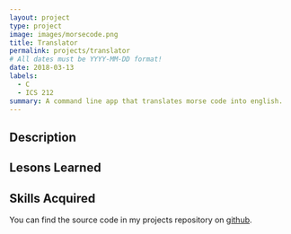 ```yaml
---
layout: project
type: project
image: images/morsecode.png
title: Translator
permalink: projects/translator
# All dates must be YYYY-MM-DD format!
date: 2018-03-13
labels:
  - C
  - ICS 212
summary: A command line app that translates morse code into english.
---
```

## Description
## Lesons Learned
## Skills Acquired

You can find the source code in my projects repository on [github](https://github.com/conradwolfe/icsprojects/blob/master/ics_212_15/WolfeConrad15.c).
